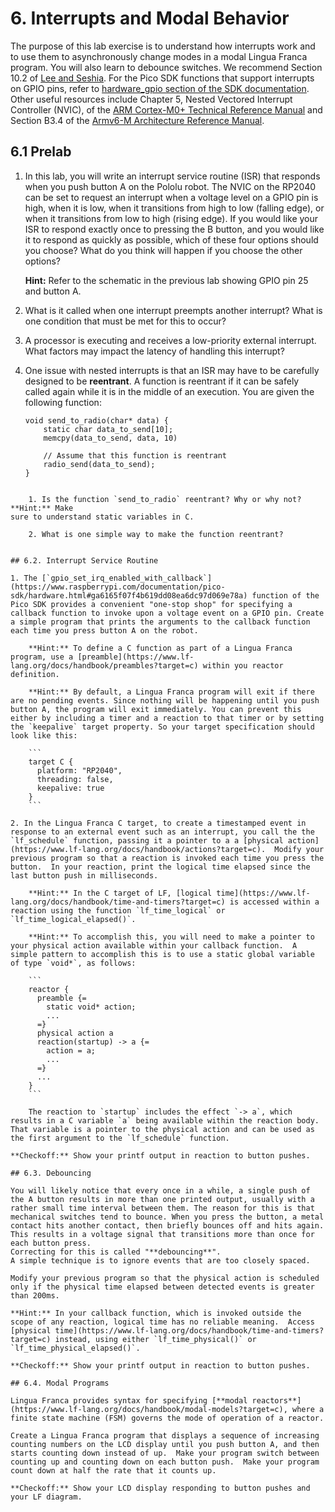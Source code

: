 # 6. Interrupts and Modal Behavior

<style type="text/css">
    ol ol { list-style-type: lower-alpha; }
</style>

The purpose of this lab exercise is to understand how interrupts work and to use them to asynchronously change modes in a modal Lingua Franca program.
You will also learn to debounce switches.
We recommend Section 10.2 of [Lee and Seshia](https://leeseshia.org).
For the Pico SDK functions that support interrupts on GPIO pins, refer to [hardware_gpio section of the SDK documentation](https://www.raspberrypi.com/documentation/pico-sdk/hardware.html#hardware_gpio).
Other useful resources include Chapter 5, Nested Vectored Interrupt Controller (NVIC), of the [ARM Cortex-M0+ Technical Reference Manual](https://developer.arm.com/documentation/ddi0484/latest/) and
Section B3.4 of the [Armv6-M Architecture Reference Manual](https://developer.arm.com/documentation/ddi0419/latest/).

## 6.1 Prelab

1. In this lab, you will write an interrupt service routine (ISR) that responds when you push button A on the Pololu robot.  The NVIC on the RP2040 can be set to request an interrupt when a voltage level on a GPIO pin is high, when it is low, when it transitions from high to low (falling edge), or when it transitions from low to high (rising edge).  If you would like your ISR to respond exactly once to pressing the B button, and you would like it to respond as quickly as possible, which of these four options should you choose?  What do you think will happen if you choose the other options?

    **Hint:** Refer to the schematic in the previous lab showing GPIO pin 25 and button A.

2. What is it called when one interrupt preempts another interrupt? 
What is one condition that must be met for this to occur?

3. A processor is executing and receives a low-priority external interrupt. What
factors may impact the latency of handling this interrupt?

4. One issue with nested interrupts is that an ISR may have to be carefully designed to be **reentrant**.  A function is reentrant if it can be safely called again while it is in the middle of an execution. You are given the following function:

    ```
    void send_to_radio(char* data) {
        static char data_to_send[10];
        memcpy(data_to_send, data, 10)
        
        // Assume that this function is reentrant
        radio_send(data_to_send);
    }
```

    1. Is the function `send_to_radio` reentrant? Why or why not? **Hint:** Make
sure to understand static variables in C.

    2. What is one simple way to make the function reentrant?


## 6.2. Interrupt Service Routine

1. The [`gpio_set_irq_enabled_with_callback`](https://www.raspberrypi.com/documentation/pico-sdk/hardware.html#ga6165f07f4b619dd08ea6dc97d069e78a) function of the Pico SDK provides a convenient "one-stop shop" for specifying a callback function to invoke upon a voltage event on a GPIO pin. Create a simple program that prints the arguments to the callback function each time you press button A on the robot.

    **Hint:** To define a C function as part of a Lingua Franca program, use a [preamble](https://www.lf-lang.org/docs/handbook/preambles?target=c) within you reactor definition.

    **Hint:** By default, a Lingua Franca program will exit if there are no pending events. Since nothing will be happening until you push button A, the program will exit immediately. You can prevent this either by including a timer and a reaction to that timer or by setting the `keepalive` target property. So your target specification should look like this:
    
    ```
    target C {
      platform: "RP2040",
      threading: false,
      keepalive: true
    }
    ```

2. In the Lingua Franca C target, to create a timestamped event in response to an external event such as an interrupt, you call the the `lf_schedule` function, passing it a pointer to a a [physical action](https://www.lf-lang.org/docs/handbook/actions?target=c).  Modify your previous program so that a reaction is invoked each time you press the button.  In your reaction, print the logical time elapsed since the last button push in milliseconds.

    **Hint:** In the C target of LF, [logical time](https://www.lf-lang.org/docs/handbook/time-and-timers?target=c) is accessed within a reaction using the function `lf_time_logical` or `lf_time_logical_elapsed()`.

    **Hint:** To accomplish this, you will need to make a pointer to your physical action available within your callback function.  A simple pattern to accomplish this is to use a static global variable of type `void*`, as follows:
    
    ```
    reactor {
      preamble {=
        static void* action;
        ...
      =}
      physical action a
      reaction(startup) -> a {=
        action = a;
        ...
      =}
      ...
    }
    ```
    
    The reaction to `startup` includes the effect `-> a`, which results in a C variable `a` being available within the reaction body. That variable is a pointer to the physical action and can be used as the first argument to the `lf_schedule` function.
    
**Checkoff:** Show your printf output in reaction to button pushes.

## 6.3. Debouncing

You will likely notice that every once in a while, a single push of the A button results in more than one printed output, usually with a rather small time interval between them. The reason for this is that mechanical switches tend to bounce. When you press the button, a metal contact hits another contact, then briefly bounces off and hits again. This results in a voltage signal that transitions more than once for each button press.
Correcting for this is called "**debouncing**".
A simple technique is to ignore events that are too closely spaced.

Modify your previous program so that the physical action is scheduled only if the physical time elapsed between detected events is greater than 200ms.

**Hint:** In your callback function, which is invoked outside the scope of any reaction, logical time has no reliable meaning.  Access [physical time](https://www.lf-lang.org/docs/handbook/time-and-timers?target=c) instead, using either `lf_time_physical()` or `lf_time_physical_elapsed()`.

**Checkoff:** Show your printf output in reaction to button pushes.

## 6.4. Modal Programs

Lingua Franca provides syntax for specifying [**modal reactors**](https://www.lf-lang.org/docs/handbook/modal-models?target=c), where a finite state machine (FSM) governs the mode of operation of a reactor.

Create a Lingua Franca program that displays a sequence of increasing counting numbers on the LCD display until you push button A, and then starts counting down instead of up.  Make your program switch between counting up and counting down on each button push.  Make your program count down at half the rate that it counts up.

**Checkoff:** Show your LCD display responding to button pushes and your LF diagram.
